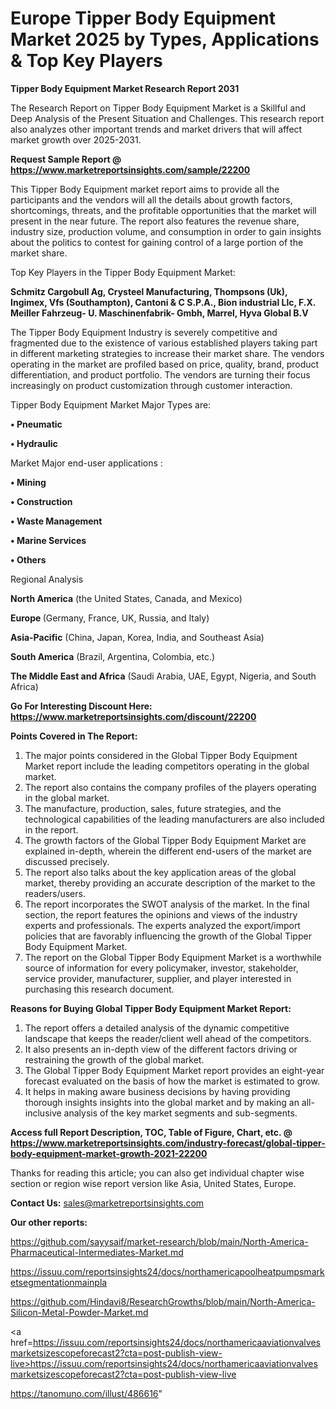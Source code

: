 # Europe Tipper Body Equipment Market 2025 by Types, Applications & Top Key Players

<strong>Tipper Body Equipment Market Research Report 2031</strong>

The Research Report on Tipper Body Equipment Market is a Skillful and Deep Analysis of the Present Situation and Challenges. This research report also analyzes other important trends and market drivers that will affect market growth over 2025-2031.

<strong>Request Sample Report @ <a href=https://www.marketreportsinsights.com/sample/22200>https://www.marketreportsinsights.com/sample/22200</a></strong>

This Tipper Body Equipment market report aims to provide all the participants and the vendors will all the details about growth factors, shortcomings, threats, and the profitable opportunities that the market will present in the near future. The report also features the revenue share, industry size, production volume, and consumption in order to gain insights about the politics to contest for gaining control of a large portion of the market share.

Top Key Players in the Tipper Body Equipment Market:

<strong>Schmitz Cargobull Ag, Crysteel Manufacturing, Thompsons (Uk), Ingimex, Vfs (Southampton), Cantoni & C S.P.A., Bion industrial Llc, F.X. Meiller Fahrzeug- U. Maschinenfabrik- Gmbh, Marrel, Hyva Global B.V</strong>

The Tipper Body Equipment Industry is severely competitive and fragmented due to the existence of various established players taking part in different marketing strategies to increase their market share. The vendors operating in the market are profiled based on price, quality, brand, product differentiation, and product portfolio. The vendors are turning their focus increasingly on product customization through customer interaction.

Tipper Body Equipment Market Major Types are:

<strong>• Pneumatic

• Hydraulic</strong>

Market Major end-user applications :

<strong>• Mining

• Construction

• Waste Management

• Marine Services

• Others</strong>

Regional Analysis

</u><strong><b>North America</b></strong> (the United States, Canada, and Mexico)

<strong><b>Europe </b></strong>(Germany, France, UK, Russia, and Italy)

<strong><b>Asia-Pacific</b></strong> (China, Japan, Korea, India, and Southeast Asia)

<strong><b>South America</b></strong> (Brazil, Argentina, Colombia, etc.)

<strong><b>The Middle East and Africa</b></strong> (Saudi Arabia, UAE, Egypt, Nigeria, and South Africa)

<strong>Go For Interesting Discount Here: <a href=https://www.marketreportsinsights.com/discount/22200>https://www.marketreportsinsights.com/discount/22200</a></strong>

<strong>Points Covered in The Report:</strong>
<ol>
  <li>The major points considered in the Global Tipper Body Equipment Market report include the leading competitors operating in the global market.</li>
  <li>The report also contains the company profiles of the players operating in the global market.</li>
  <li>The manufacture, production, sales, future strategies, and the technological capabilities of the leading manufacturers are also included in the report.</li>
  <li>The growth factors of the Global Tipper Body Equipment Market are explained in-depth, wherein the different end-users of the market are discussed precisely.</li>
  <li>The report also talks about the key application areas of the global market, thereby providing an accurate description of the market to the readers/users.</li>
  <li>The report incorporates the SWOT analysis of the market. In the final section, the report features the opinions and views of the industry experts and professionals. The experts analyzed the export/import policies that are favorably influencing the growth of the Global Tipper Body Equipment Market.</li>
  <li>The report on the Global Tipper Body Equipment Market is a worthwhile source of information for every policymaker, investor, stakeholder, service provider, manufacturer, supplier, and player interested in purchasing this research document.</li>
</ol>
<strong>Reasons for Buying Global Tipper Body Equipment Market Report:</strong>

<ol>
  <li>The report offers a detailed analysis of the dynamic competitive landscape that keeps the reader/client well ahead of the competitors.</li>
  <li>It also presents an in-depth view of the different factors driving or restraining the growth of the global market.</li>
  <li>The Global Tipper Body Equipment Market report provides an eight-year forecast evaluated on the basis of how the market is estimated to grow.</li>
  <li>It helps in making aware business decisions by having providing thorough insights insights into the global market and by making an all-inclusive analysis of the key market segments and sub-segments.</li>
</ol>
<strong>Access full Report Description, TOC, Table of Figure, Chart, etc. @ <a href=https://www.marketreportsinsights.com/industry-forecast/global-tipper-body-equipment-market-growth-2021-22200>https://www.marketreportsinsights.com/industry-forecast/global-tipper-body-equipment-market-growth-2021-22200</a></strong>


Thanks for reading this article; you can also get individual chapter wise section or region wise report version like Asia, United States, Europe.

<strong>Contact Us:</strong>
sales@marketreportsinsights.com

<strong>Our other reports:</strong>

<a href=https://github.com/sayysaif/market-research/blob/main/North-America-Pharmaceutical-Intermediates-Market.md>https://github.com/sayysaif/market-research/blob/main/North-America-Pharmaceutical-Intermediates-Market.md</a>

<a href=https://issuu.com/reportsinsights24/docs/northamericapoolheatpumpsmarketsegmentationmainpla>https://issuu.com/reportsinsights24/docs/northamericapoolheatpumpsmarketsegmentationmainpla</a>

<a href=https://github.com/Hindavi8/ResearchGrowths/blob/main/North-America-Silicon-Metal-Powder-Market.md>https://github.com/Hindavi8/ResearchGrowths/blob/main/North-America-Silicon-Metal-Powder-Market.md</a>

<a href=https://issuu.com/reportsinsights24/docs/northamericaaviationvalvesmarketsizescopeforecast2?cta=post-publish-view-live>https://issuu.com/reportsinsights24/docs/northamericaaviationvalvesmarketsizescopeforecast2?cta=post-publish-view-live</a>

<a href=https://tanomuno.com/illust/486616>https://tanomuno.com/illust/486616</a>"

